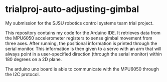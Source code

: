 # trialproj-auto-adjusting-gimbal
My submission for the SJSU robotics control systems team trial project.

This repository contains my code for the Arduino IDE. It retrieves data from the MPU6050 accelerometer registers to sense gimbal movement from three axes.
After running, the positional information is printed through the serial monitor. This information is then given to a servo with an arm that will always
point in a user-specified direction (through the serial monitor) within 180 degrees on a 2D plane.

The arduino uno board is able to communicate with the MPU6050 through the I2C protocol.
